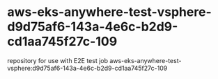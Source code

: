 # aws-eks-anywhere-test-vsphere-d9d75af6-143a-4e6c-b2d9-cd1aa745f27c-109
repository for use with E2E test job aws-eks-anywhere-test-vsphere:d9d75af6-143a-4e6c-b2d9-cd1aa745f27c-109
